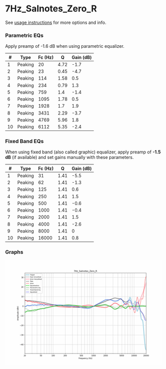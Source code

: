 # 7Hz_Salnotes_Zero_R
See [usage instructions](https://github.com/jaakkopasanen/AutoEq#usage) for more options and info.

### Parametric EQs
Apply preamp of -1.6 dB when using parametric equalizer.

|   # | Type    |   Fc (Hz) |    Q |   Gain (dB) |
|-----|---------|-----------|------|-------------|
|   1 | Peaking |        20 | 4.72 |        -1.7 |
|   2 | Peaking |        23 | 0.45 |        -4.7 |
|   3 | Peaking |       114 | 1.58 |         0.5 |
|   4 | Peaking |       234 | 0.79 |         1.3 |
|   5 | Peaking |       759 | 1.4  |        -1.4 |
|   6 | Peaking |      1095 | 1.78 |         0.5 |
|   7 | Peaking |      1928 | 1.7  |         1.9 |
|   8 | Peaking |      3431 | 2.29 |        -3.7 |
|   9 | Peaking |      4769 | 5.96 |         1.8 |
|  10 | Peaking |      6112 | 5.35 |        -2.4 |

### Fixed Band EQs
When using fixed band (also called graphic) equalizer, apply preamp of **-1.5 dB** (if available) and set gains manually with these parameters.

|   # | Type    |   Fc (Hz) |    Q |   Gain (dB) |
|-----|---------|-----------|------|-------------|
|   1 | Peaking |        31 | 1.41 |        -5.5 |
|   2 | Peaking |        62 | 1.41 |        -1.3 |
|   3 | Peaking |       125 | 1.41 |         0.6 |
|   4 | Peaking |       250 | 1.41 |         1.5 |
|   5 | Peaking |       500 | 1.41 |        -0.6 |
|   6 | Peaking |      1000 | 1.41 |        -0.4 |
|   7 | Peaking |      2000 | 1.41 |         1.5 |
|   8 | Peaking |      4000 | 1.41 |        -2.6 |
|   9 | Peaking |      8000 | 1.41 |         0   |
|  10 | Peaking |     16000 | 1.41 |         0.8 |

### Graphs
![](./7Hz_Salnotes_Zero_R.png)
